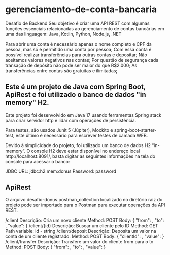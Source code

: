 # gerenciamento-de-conta-bancaria

Desafio de Backend
Seu objetivo é criar uma API REST com algumas funções essenciais relacionadas ao gerenciamento de contas bancárias em uma das linguagem: Java, Kotlin, Python, Node.js, .NET

Para abrir uma conta é necessário apenas o nome completo e CPF da pessoa, mas só é permitido uma conta por pessoa;
Com essa conta é possível realizar transferências para outras contas e depositar;
Não aceitamos valores negativos nas contas;
Por questão de segurança cada transação de depósito não pode ser maior do que R$2.000;
As transferências entre contas são gratuitas e ilimitadas;

<h2><b>Este é um projeto de Java com Spring Boot, ApiRest e foi utilizado o banco de dados "in memory" H2.</b></h2>

Este projeto foi desenvolvido em Java 17 usando ferramentas Spring stack para criar servidor http e lidar com operações de persistência.

Para testes, são usados Junit 5 (Júpiter), Mockito e spring-boot-starter-test, este último é necessário para escrever testes de camada WEB.

Devido à simplicidade do projeto, foi utilizado um banco de dados H2 “in-memory”. O console H2 deve estar disponível no endereço local http://localhost:8091/, 
basta digitar as seguintes informações na tela do console para acessar o banco:

JDBC URL: jdbc:h2:mem:donus
Password: password

<h2><b>ApiRest</b></h2>

O arquivo desafio-donus.postman_collection localizado no diretório raiz do projeto pode ser importado para o Postman para executar operações da API REST.

/client
Descrição: Cria um novo cliente
Method: POST
Body: { "from": <string>, "to": <string>, "value": <string> }
/client/{id}
Descrição: Buscar um cliente pelo ID
Method: GET
Path variable: id - string
/client/deposit
Descrição: Deposita um valor na conta de um cliente registrado.
Method: POST
Body: { "clientId": <string>, "value": <integer> }
/client/transfer
Descrição: Transfere um valor do cliente from para o to
Method: POST
Body: { "from": <string>, "to": <string>, "value": <integer> }
